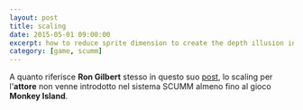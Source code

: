 ```yaml
---
layout: post
title: scaling
date: 2015-05-01 09:00:00
excerpt: how to reduce sprite dimension to create the depth illusion in SCUMM
category: [game, scumm]
---
```


A quanto riferisce **Ron Gilbert** stesso in questo suo [post](http://blog.thimbleweedpark.com/parallaxing), lo scaling per l'**attore** non venne introdotto nel sistema SCUMM almeno fino al gioco **Monkey Island**.
